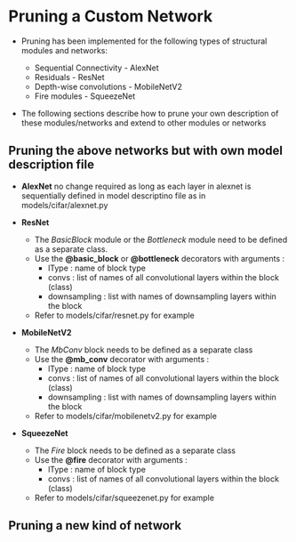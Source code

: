 Pruning a Custom Network 
========================
- Pruning has been implemented for the following types of structural modules and networks:
    * Sequential Connectivity - AlexNet
    * Residuals - ResNet
    * Depth-wise convolutions - MobileNetV2 
    * Fire modules - SqueezeNet

- The following sections describe how to prune your own description of these modules/networks and extend to other modules or networks

Pruning the above networks but with own model description file
--------------------------------------------------------------
- **AlexNet** no change required as long as each layer in alexnet is sequentially defined in model descriptino file as in models/cifar/alexnet.py

- **ResNet** 
    * The *BasicBlock* module or the *Bottleneck* module need to be defined as a separate class. 
    * Use the **@basic_block** or **@bottleneck** decorators with arguments : 
        - lType : name of block type 
        - convs : list of names of all convolutional layers within the block (class) 
        - downsampling : list with names of downsampling layers within the block
    * Refer to models/cifar/resnet.py for example

- **MobileNetV2**
    * The *MbConv* block needs to be defined as a separate class 
    * Use the **@mb_conv** decorator with arguments : 
        - lType : name of block type
        - convs : list of names of all convolutional layers within the block (class) 
        - downsampling : list with names of downsampling layers within the block
    * Refer to models/cifar/mobilenetv2.py for example

- **SqueezeNet**
    * The *Fire* block needs to be defined as a separate class 
    * Use the **@fire** decorator with arguments : 
        - lType : name of block type
        - convs : list of names of all convolutional layers within the block (class) 
    * Refer to models/cifar/squeezenet.py for example

Pruning a new kind of network 
-----------------------------
